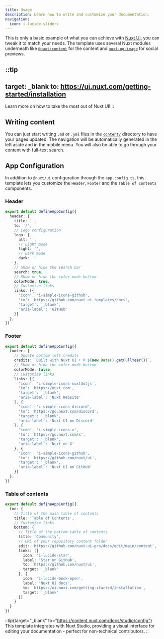 ```yaml
---
title: Usage
description: Learn how to write and customize your documentation.
navigation:
  icon: i-lucide-sliders
---
```


This is only a basic example of what you can achieve with [Nuxt UI](https://ui.nuxt.com), you can tweak it to match your needs. The template uses several Nuxt modules underneath like [`@nuxt/content`](https://content.nuxt.com) for the content and [`nuxt-og-image`](https://nuxtseo.com/og-image/getting-started/installation) for social previews.

::tip
---
target: _blank
to: https://ui.nuxt.com/getting-started/installation
---
Learn more on how to take the most out of Nuxt UI!
::

## Writing content

You can just start writing `.md` or `.yml` files in the [`content/`](https://content.nuxt.com/usage/content-directory) directory to have your pages updated. The navigation will be automatically generated in the left aside and in the mobile menu. You will also be able to go through your content with full-text search.

## App Configuration

In addition to `@nuxt/ui` configuration through the `app.config.ts`, this template lets you customize the `Header`, `Footer` and the `Table of contents` components.

### Header

```ts [app.config.ts]
export default defineAppConfig({
  header: {
    title: '',
    to: '/',
    // Logo configuration
    logo: {
      alt: '',
      // Light mode
      light: '',
      // Dark mode
      dark: ''
    },
    // Show or hide the search bar
    search: true,
    // Show or hide the color mode button
    colorMode: true,
    // Customize links
    links: [{
      'icon': 'i-simple-icons-github',
      'to': 'https://github.com/nuxt-ui-templates/docs',
      'target': '_blank',
      'aria-label': 'GitHub'
    }]
  },
})
```

### Footer

```ts [app.config.ts]
export default defineAppConfig({
  footer: {
    // Update bottom left credits
    credits: `Built with Nuxt UI • © ${new Date().getFullYear()}`,
    // Show or hide the color mode button
    colorMode: false,
    // Customize links
    links: [{
      'icon': 'i-simple-icons-nuxtdotjs',
      'to': 'https://nuxt.com',
      'target': '_blank',
      'aria-label': 'Nuxt Website'
    }, {
      'icon': 'i-simple-icons-discord',
      'to': 'https://go.nuxt.com/discord',
      'target': '_blank',
      'aria-label': 'Nuxt UI on Discord'
    }, {
      'icon': 'i-simple-icons-x',
      'to': 'https://go.nuxt.com/x',
      'target': '_blank',
      'aria-label': 'Nuxt on X'
    }, {
      'icon': 'i-simple-icons-github',
      'to': 'https://github.com/nuxt/ui',
      'target': '_blank',
      'aria-label': 'Nuxt UI on GitHub'
    }]
  },
})
```

### Table of contents

```ts [app.config.ts]
export default defineAppConfig({
  toc: {
    // Title of the main table of contents
    title: 'Table of Contents',
    // Customize links
    bottom: {
      // Title of the bottom table of contents
      title: 'Community',
      // URL of your repository content folder
      edit: 'https://github.com/nuxt-ui-pro/docs/edit/main/content',
      links: [{
        icon: 'i-lucide-star',
        label: 'Star on GitHub',
        to: 'https://github.com/nuxt/ui',
        target: '_blank'
      }, {
        icon: 'i-lucide-book-open',
        label: 'Nuxt UI docs',
        to: 'https://ui.nuxt.com/getting-started/installation',
        target: '_blank'
      }]
    }
  }
})
```

::tip{target="_blank" to="https://content.nuxt.com/docs/studio/config"}
This template integrates with Nuxt Studio, providing a visual interface for editing your documentation - perfect for non-technical contributors.
::
